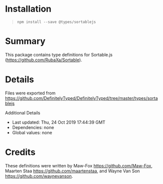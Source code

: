# Installation
> `npm install --save @types/sortablejs`

# Summary
This package contains type definitions for Sortable.js (https://github.com/RubaXa/Sortable).

# Details
Files were exported from https://github.com/DefinitelyTyped/DefinitelyTyped/tree/master/types/sortablejs

Additional Details
 * Last updated: Thu, 24 Oct 2019 17:44:39 GMT
 * Dependencies: none
 * Global values: none

# Credits
These definitions were written by Maw-Fox <https://github.com/Maw-Fox>, Maarten Staa <https://github.com/maartenstaa>, and Wayne Van Son <https://github.com/waynevanson>.
